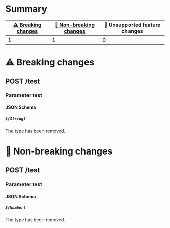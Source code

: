 # Summary

| [⚠️ Breaking changes](#breaking-changes) | [🙆 Non-breaking changes](#non-breaking-changes) | 🤷 Unsupported feature changes |
|------------------------------------------|-------------------------------------------------|-------------------------------|
| 1                                        | 1                                               | 0                             |

# <span id="breaking-changes"></span>⚠️ Breaking changes

## **POST** /test

### Parameter test

#### JSON Schema

##### `$(String)`

The type has been removed.

# <span id="non-breaking-changes"></span>🙆 Non-breaking changes

## **POST** /test

### Parameter test

#### JSON Schema

##### `$(Number)`

The type has been removed.
